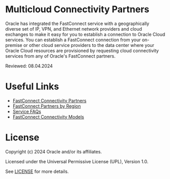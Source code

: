 # Multicloud Connectivity Partners 
 
Oracle has integrated the FastConnect service with a geographically diverse set of IP, VPN, and Ethernet network providers and cloud exchanges to make it easy for you to establish a connection to Oracle Cloud services. You can establish a FastConnect connection from your on-premise or other cloud service providers to the data center where your Oracle Cloud resources are provisioned by requesting cloud connectivity services from any of Oracle's FastConnect partners.
 
Reviewed: 08.04.2024

# Useful Links
 
- [FastConnect Connectivity Partners ](https://www.oracle.com/uk/cloud/networking/fastconnect/connectivity-partners/)
- [FastConnect Partners by Region](https://www.oracle.com/uk/cloud/networking/fastconnect/providers/#emea)
- [Service FAQs](https://www.oracle.com/uk/cloud/networking/fastconnect/faq/)
- [FastConnect Connectivity Models](https://www.oracle.com/uk/cloud/networking/fastconnect/connectivity-models/)


# License
 
Copyright (c) 2024 Oracle and/or its affiliates.
 
Licensed under the Universal Permissive License (UPL), Version 1.0.
 
See [LICENSE](https://github.com/oracle-devrel/technology-engineering/blob/main/LICENSE) for more details.
